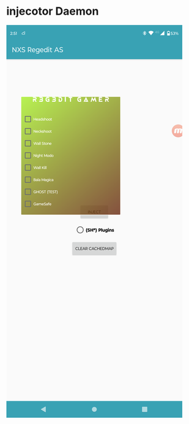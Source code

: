 # injecotor Daemon

<img src="https://github.com/eucmods/AndroidInject2/blob/main/image/img.png" alt="Im">
